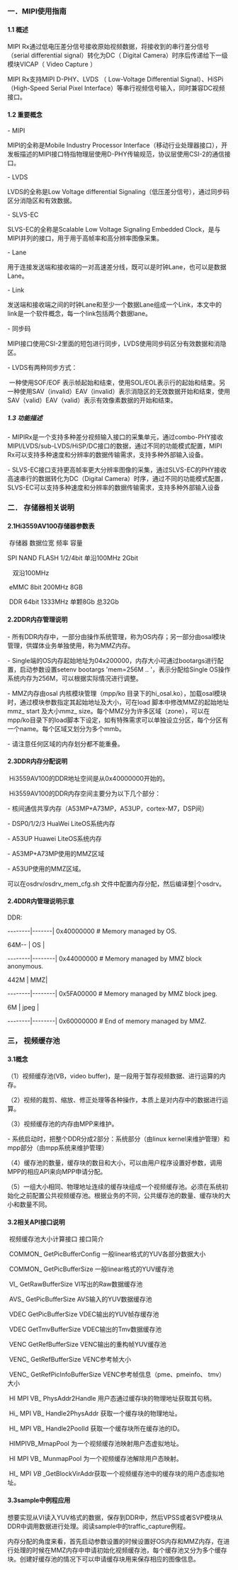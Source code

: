 ### 一．MIPI使用指南

#### 1.1        概述

MIPI Rx通过低电压差分信号接收原始视频数据，将接收到的串行差分信号（serial differential signal）转化为DC（ Digital Camera）时序后传递给下一级模块VICAP（ Video Capture ）

MIPI Rx支持MIPI D-PHY、LVDS （ Low-Voltage Differential Signal）、HiSPi （High-Speed Serial Pixel Interface）等串行视频信号输入，同时兼容DC视频接口。

#### 1.2        重要概念

\- MIPI

MIPI的全称是Mobile Industry Processor Interface（移动行业处理器接口），开发板描述的MIPI接口特指物理层使用D-PHY传输规范，协议层使用CSI-2的通信接口。

\- LVDS

LVDS的全称是Low Voltage differential Signaling（低压差分信号），通过同步码区分消隐区和有效数据。

\- SLVS-EC

SLVS-EC的全称是Scalable Low Voltage Signaling Embedded Clock，是与MIPI并列的接口，用于用于高帧率和高分辨率图像采集。

\- Lane

用于连接发送端和接收端的一对高速差分线，既可以是时钟Lane，也可以是数据Lane。

 

\- Link

发送端和接收端之间的时钟Lane和至少一个数据Lane组成一个Link，本文中的link是一个软件概念，每一个link包括两个数据lane。

\- 同步码

MIPI接口使用CSI-2里面的短包进行同步，LVDS使用同步码区分有效数据和消隐区。

\- LVDS有两种同步方式：

​    一种使用SOF/EOF 表示帧起始和结束，使用SOL/EOL表示行的起始和结束。另一种使用SAV（invalid）EAV（invalid）表示消隐区的无效数据开始和结束，使用SAV（valid）EAV（valid）表示有效像素数据的开始和结束。  

 

##### 1.3        功能描述

 

\- MIPIRx是一个支持多种差分视频输入接口的采集单元，通过combo-PHY接收MIPI/LVDS/sub-LVDS/HiSP/DC接口的数据，通过不同的功能模式配置，MIPI Rx可以支持多种速度和分辨率的数据传输需求，支持多种外部输入设备。

\- SLVS-EC接口支持更高帧率更大分辨率图像的采集，通过SLVS-EC的PHY接收高速串行的数据转化为DC（Digital Camera）时序，通过不同的功能模式配置，SLVS-EC可以支持多种速度和分辨率的数据传输需求，支持多种外部输入设备

### 二．  存储器相关说明

#### 2.1Hi3559AV100存储器参数表

​       存储器                数据位宽       频率                 容量

 

SPI NAND FLASH     1/2/4bit      单沿100MHz       2Gbit                                                                  

​										             双沿100MHz                            

​       eMMC                    8bit           200MHz            8GB

​       DDR                       64bit       1333MHz          单颗8Gb 总32Gb

 

#### 2.2DDR内存管理说明

\- 所有DDR内存中，一部分由操作系统管理，称为OS内存；另一部分由osal模块管理，供媒体业务单独使用，称为MMZ内存。

\- Single端的OS内存起始地址为04x200000，内存大小可通过bootargs进行配置，启动参数设置setenv bootargs 'mem=256M .. '，表示分配给Single OS操作系统内存为256M，可以根据实际情况进行调整。

\- MMZ内存由osal 内核模块管理（mpp/ko 目录下的hi_osal.ko），加载osal模块时，通过模块参数指定其起始地址及大小，可在load 脚本中修改MMZ的起始地址mmz_ start 及大小mmz_ size。每个MMZ分为许多区域（zone），可以在mpp/ko目录下的load脚本下设定，如有特殊需求可以单独设立分区，每个分区有一个name。每个区域又划分为多个mmb。

\- 请注意任何区域的内存划分都不能重叠。

 

#### 2.3DDR内存分配说明

​       Hi3559AV100的DDR地址空间是从0x40000000开始的。

​       Hi3559AV100的DDR内存空间主要分为以下几个部分：

\- 核间通信共享内存（A53MP+A73MP，A53UP，cortex-M7，DSP间）

\- DSP0/1/2/3 HuaWei LiteOS系统内存

\- A53UP Huawei LiteOS系统内存

\- A53MP+A73MP使用的MMZ区域

\- A53UP使用的MMZ区域。

   可以在osdrv/osdrv_mem_cfg.sh 文件中配置内存分配，然后编译整|个osdrv。

#### 2.4DDR内管理说明示意

 

 

DDR:                

--------|-------|  0x40000000   # Memory managed by OS.           

64M-- | OS  |                                                                          

--------|--------|  0x44000000   # Memory managed by MMZ block anonymous.         

442M | MMZ|                                                                          

--------|--------|  0x5FA00000   # Memory managed by MMZ block jpeg.

6M  | jpeg  |     

--------|--------|  0x60000000   # End of memory managed by MMZ.

 

 

 

### 三，  视频缓存池

 

#### 3.1概念

（1）视频缓存池(VB，video buffer)，是一段用于暂存视频数据、进行运算的内存。

 

（2）视频的裁剪、缩放、修正处理等各种操作，本质上是对内存中的数据进行运算。

 

（3）视频缓存池的内存由MPP来维护。

 

\- 系统启动时，把整个DDR分成2部分：系统部分（由linux kernel来维护管理）和mpp部分（由mpp系统来维护管理）

 

（4）缓存池的数量，缓存块的数目和大小，可以由用户程序设置好参数，调用MPP的相应API来向MPP申请分配。

 

（5）一组大小相同、物理地址连续的缓存块组成一个视频缓存池。必须在系统初始化之前配置公共视频缓存池。根据业务的不同，公共缓存池的数量、缓存块的大小和数量不同。

 

#### 3.2相关API接口说明

 

​       视频缓存池大小计算接口                     接口简介

 

​       COMMON_ GetPicBufferConfig    一般linear格式的YUV各部分数据大小

 

​       COMMON_ GetPicBufferSize      一般linear格式的YUV缓存池

 

​       VI_ GetRawBufferSize          VI写出的Raw数据缓存池

 

​       AVS_ GetPicBufferSize         AVS输入的YUV数据缓存池

 

​       VDEC GetPicBufferSize         VDEC输出的YUV帧存缓存池

 

​       VDEC GetTmvBufferSize         VDEC输出的Tmv数据缓存池

 

​       VENC GetRefBufferSize         VENC输出的重构帧YUV缓存池

 

​       VENC_ GetRefBufferSize        VENC参考帧大小

 

​       VENC_ GetRefPicInfoBufferSize VENC参考帧信息（pme、pmeinfo、 tmv）大小

 

​       HI MPI VB_ PhysAddr2Handle    用户态通过缓存块的物理地址获取其句柄。

 

​       Hi_ MPI VB_ Handle2PhysAddr     获取一个缓存块的物理地址。

 

​       HI_ MPI VB_ Handle2PoolId     获取一个缓存块所在缓存池的ID。

 

​       HIMPIVB_MmapPool              为一个视频缓存池映射用户态虚拟地址。

 

​       HI MPI VB_ MunmapPool         为一个视频缓存池解除用户态映射。

 

​       HI_ MPI _VB_ _GetBlockVirAddr获取一个视频缓存池中的缓存块的用户态虛拟地址。

#### 3.3sample中例程应用

想要实现从VI读入YUV格式的数据，保存到DDR中，然后VPSS或者SVP模块从DDR中调用数据进行处理。阅读sample中的traffic_capture例程。

内存分配的角度来看，首先启动参数设置的时候设置好OS内存和MMZ内存，在进行处理的时候在MMZ内存中申请初始化视频缓存池，每个缓存池又分为多个缓存块。创建好缓存池的情况下可以申请缓存块用来保存相应的图像信息。

 